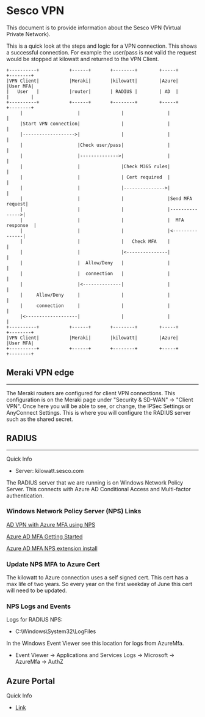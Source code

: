 # Sesco VPN

This document is to provide information about the Sesco VPN (Virtual Private 
Network).


This is a quick look at the steps and logic for a VPN connection. This shows a
successful connection. For example the user/pass is not valid the request would
be stopped at kilowatt and returned to the VPN Client.
```
+----------+           +------+       +--------+        +-----+         +--------+
|VPN Client|           |Meraki|       |kilowatt|        |Azure|         |User MFA|
|   User   |           |router|       | RADIUS |        | AD  |         |        |
+----------+           +------+       +--------+        +-----+         +--------+
     |                    |               |                |                |     
     |Start VPN connection|               |                |                |     
     |------------------->|               |                |                |     
     |                    |Check user/pass|                |                |     
     |                    |-------------->|                |                |
     |                    |               |Check M365 rules|                |     
     |                    |               | Cert required  |                |     
     |                    |               |--------------->|                |
     |                    |               |                |Send MFA request|     
     |                    |               |                |--------------->|
     |                    |               |                |  MFA response  |     
     |                    |               |                |<---------------|     
     |                    |               |   Check MFA    |                |     
     |                    |               |<---------------|                |
     |                    |  Allow/Deny   |                |                |     
     |                    |  connection   |                |                |     
     |                    |<--------------|                |                |
     |     Allow/Deny     |               |                |                |     
     |     connection     |               |                |                |     
     |<-------------------|               |                |                |
+----------+           +------+       +--------+        +-----+         +--------+
|VPN Client|           |Meraki|       |kilowatt|        |Azure|         |User MFA|
+----------+           +------+       +--------+        +-----+         +--------+

```



## Meraki VPN edge
---
  
The Meraki routers are configured for client VPN connections. This configuration
is on the Meraki page under "Security & SD-WAN" -> "Client VPN". Once here you 
will be able to see, or change, the IPSec Settings or AnyConnect Settings. This 
is where you will configure the RADIUS server such as the shared secret.

## RADIUS
---

Quick Info
- Server: kilowatt.sesco.com

The RADIUS server that we are running is on Windows Network Policy Server. This
connects with Azure AD Conditional Access and Multi-factor authentication.

### Windows Network Policy Server (NPS) Links
[AD VPN with Azure MFA using NPS](https://docs.microsoft.com/en-us/azure/active-directory/authentication/howto-mfa-nps-extension-vpn)

[Azure AD MFA Getting Started](https://docs.microsoft.com/en-us/azure/active-directory/authentication/howto-mfa-getstarted)

[Azure AD MFA NPS extension install](https://docs.microsoft.com/en-us/azure/active-directory/authentication/howto-mfa-nps-extension#download-and-install-the-nps-extension-for-azure-ad-mfa)

### Update NPS MFA to Azure Cert

The kilowatt to Azure connection uses a self signed cert. This cert has a max 
life of two years. So every year on the first weekday of June this cert will 
need to be updated.

### NPS Logs and Events

Logs for RADIUS NPS:
- C:\Windows\System32\LogFiles

In the Windows Event Viewer see this location for logs from AzureMfa.
- Event Viewer -> Applications and Services Logs -> Microsoft -> AzureMfa -> AuthZ

## Azure Portal

Quick Info
- [Link](https://portal.azure.com/)

